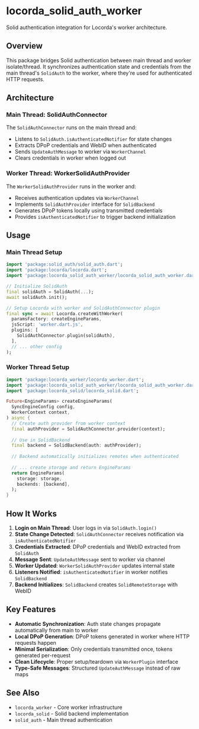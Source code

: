 # locorda_solid_auth_worker

Solid authentication integration for Locorda's worker architecture.

## Overview

This package bridges Solid authentication between main thread and worker isolate/thread. It synchronizes authentication state and credentials from the main thread's `SolidAuth` to the worker, where they're used for authenticated HTTP requests.

## Architecture

### Main Thread: SolidAuthConnector

The `SolidAuthConnector` runs on the main thread and:
- Listens to `SolidAuth.isAuthenticatedNotifier` for state changes
- Extracts DPoP credentials and WebID when authenticated
- Sends `UpdateAuthMessage` to worker via `WorkerChannel`
- Clears credentials in worker when logged out

### Worker Thread: WorkerSolidAuthProvider

The `WorkerSolidAuthProvider` runs in the worker and:
- Receives authentication updates via `WorkerChannel`
- Implements `SolidAuthProvider` interface for `SolidBackend`
- Generates DPoP tokens locally using transmitted credentials
- Provides `isAuthenticatedNotifier` to trigger backend initialization

## Usage

### Main Thread Setup

```dart
import 'package:solid_auth/solid_auth.dart';
import 'package:locorda/locorda.dart';
import 'package:locorda_solid_auth_worker/locorda_solid_auth_worker.dart';

// Initialize SolidAuth
final solidAuth = SolidAuth(...);
await solidAuth.init();

// Setup Locorda with worker and SolidAuthConnector plugin
final sync = await Locorda.createWithWorker(
  paramsFactory: createEngineParams,
  jsScript: 'worker.dart.js',
  plugins: [
    SolidAuthConnector.plugin(solidAuth),
  ],
  // ... other config
);
```

### Worker Thread Setup

```dart
import 'package:locorda_worker/locorda_worker.dart';
import 'package:locorda_solid_auth_worker/locorda_solid_auth_worker.dart';
import 'package:locorda_solid/locorda_solid.dart';

Future<EngineParams> createEngineParams(
  SyncEngineConfig config,
  WorkerContext context,
) async {
  // Create auth provider from worker context
  final authProvider = SolidAuthConnector.provider(context);
  
  // Use in SolidBackend
  final backend = SolidBackend(auth: authProvider);
  
  // Backend automatically initializes remotes when authenticated
  
  // ... create storage and return EngineParams
  return EngineParams(
    storage: storage,
    backends: [backend],
  );
}
```

## How It Works

1. **Login on Main Thread**: User logs in via `SolidAuth.login()`
2. **State Change Detected**: `SolidAuthConnector` receives notification via `isAuthenticatedNotifier`
3. **Credentials Extracted**: DPoP credentials and WebID extracted from `SolidAuth`
4. **Message Sent**: `UpdateAuthMessage` sent to worker via channel
5. **Worker Updated**: `WorkerSolidAuthProvider` updates internal state
6. **Listeners Notified**: `isAuthenticatedNotifier` in worker notifies `SolidBackend`
7. **Backend Initializes**: `SolidBackend` creates `SolidRemoteStorage` with WebID

## Key Features

- **Automatic Synchronization**: Auth state changes propagate automatically from main to worker
- **Local DPoP Generation**: DPoP tokens generated in worker where HTTP requests happen
- **Minimal Serialization**: Only credentials transmitted once, tokens generated per-request
- **Clean Lifecycle**: Proper setup/teardown via `WorkerPlugin` interface
- **Type-Safe Messages**: Structured `UpdateAuthMessage` instead of raw maps

## See Also

- `locorda_worker` - Core worker infrastructure
- `locorda_solid` - Solid backend implementation
- `solid_auth` - Main thread authentication